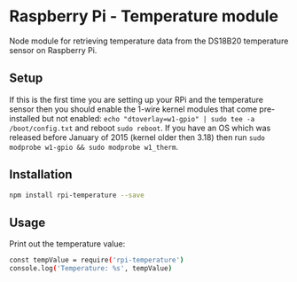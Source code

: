 # Raspberry Pi - Temperature module

Node module for retrieving temperature data from the DS18B20 temperature sensor on Raspberry Pi.


## Setup

If this is the first time you are setting up your RPi and the temperature sensor then you should enable the 1-wire kernel modules that come pre-installed but not enabled: `echo "dtoverlay=w1-gpio" | sudo tee -a /boot/config.txt` and reboot `sudo reboot`. If you have an OS which was released before January of 2015 (kernel older then 3.18) then run `sudo modprobe w1-gpio && sudo modprobe w1_therm`.


## Installation

```bash
npm install rpi-temperature --save
```


## Usage

Print out the temperature value:

```bash
const tempValue = require('rpi-temperature')
console.log('Temperature: %s', tempValue)
```
